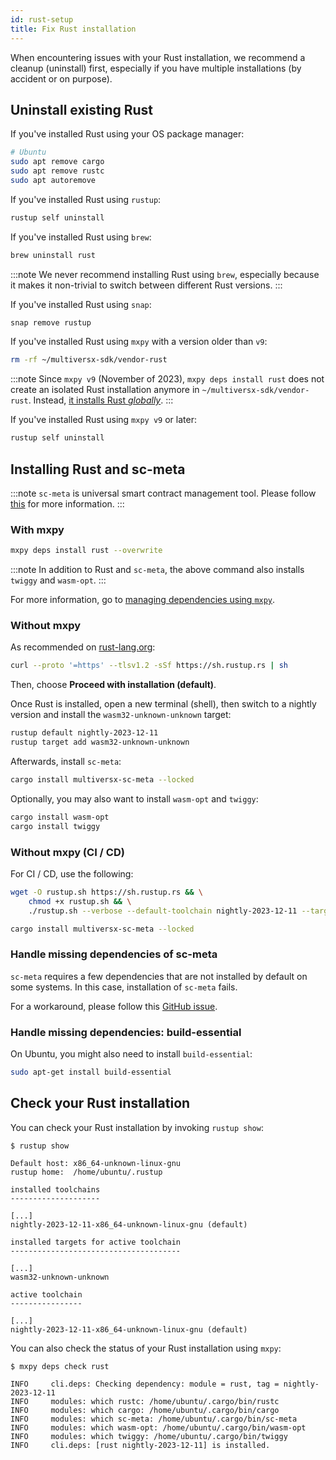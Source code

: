 ```yaml
---
id: rust-setup
title: Fix Rust installation
---
```


[comment]: # (mx-abstract)

When encountering issues with your Rust installation, we recommend a cleanup (uninstall) first, especially if you have multiple installations (by accident or on purpose).

[comment]: # (mx-context-auto)

## Uninstall existing Rust

If you've installed Rust using your OS package manager:

```bash
# Ubuntu
sudo apt remove cargo
sudo apt remove rustc
sudo apt autoremove
```

If you've installed Rust using `rustup`:

```bash
rustup self uninstall
```

If you've installed Rust using `brew`:

```bash
brew uninstall rust
```

:::note
We never recommend installing Rust using `brew`, especially because it makes it non-trivial to switch between different Rust versions.
:::

If you've installed Rust using `snap`:
    
```bash
snap remove rustup
```

If you've installed Rust using `mxpy` with a version older than `v9`:

```bash
rm -rf ~/multiversx-sdk/vendor-rust
```

:::note
Since `mxpy v9` (November of 2023), `mxpy deps install rust` does not create an isolated Rust installation anymore in `~/multiversx-sdk/vendor-rust`. Instead, [it installs Rust _globally_](https://www.rust-lang.org/tools/install).
:::

If you've installed Rust using `mxpy v9` or later:

```bash
rustup self uninstall
```

[comment]: # (mx-context-auto)

## Installing Rust and sc-meta

:::note
`sc-meta` is universal smart contract management tool. Please follow [this](/developers/meta/sc-meta) for more information.
:::

[comment]: # (mx-context-auto)

### With mxpy

```bash
mxpy deps install rust --overwrite
```

:::note
In addition to Rust and `sc-meta`, the above command also installs `twiggy` and `wasm-opt`.
:::

For more information, go to [managing dependencies using `mxpy`](/sdk-and-tools/sdk-py/mxpy-cli/#managing-dependencies).

[comment]: # (mx-context-auto)

### Without mxpy

As recommended on [rust-lang.org](https://www.rust-lang.org/tools/install):

```bash
curl --proto '=https' --tlsv1.2 -sSf https://sh.rustup.rs | sh
```

Then, choose **Proceed with installation (default)**. 

Once Rust is installed, open a new terminal (shell), then switch to a nightly version and install the `wasm32-unknown-unknown` target:

```bash
rustup default nightly-2023-12-11
rustup target add wasm32-unknown-unknown
```

Afterwards, install `sc-meta`:

```bash
cargo install multiversx-sc-meta --locked
```

Optionally, you may also want to install `wasm-opt` and `twiggy`:

```bash
cargo install wasm-opt
cargo install twiggy
```

[comment]: # (mx-context-auto)

### Without mxpy (CI / CD)

For CI / CD, use the following:

```bash
wget -O rustup.sh https://sh.rustup.rs && \
    chmod +x rustup.sh && \
    ./rustup.sh --verbose --default-toolchain nightly-2023-12-11 --target wasm32-unknown-unknown -y

cargo install multiversx-sc-meta --locked
```

[comment]: # (mx-context-auto)

### Handle missing dependencies of sc-meta

`sc-meta` requires a few dependencies that are not installed by default on some systems. In this case, installation of `sc-meta` fails.

For a workaround, please follow this [GitHub issue](https://github.com/multiversx/mx-sdk-py-cli/issues/338).

[comment]: # (mx-context-auto)

### Handle missing dependencies: build-essential

On Ubuntu, you might also need to install `build-essential`:
    
```bash
sudo apt-get install build-essential
```

[comment]: # (mx-context-auto)

## Check your Rust installation

You can check your Rust installation by invoking `rustup show`:

```
$ rustup show

Default host: x86_64-unknown-linux-gnu
rustup home:  /home/ubuntu/.rustup

installed toolchains
--------------------

[...]
nightly-2023-12-11-x86_64-unknown-linux-gnu (default)

installed targets for active toolchain
--------------------------------------

[...]
wasm32-unknown-unknown

active toolchain
----------------

[...]
nightly-2023-12-11-x86_64-unknown-linux-gnu (default)
```

You can also check the status of your Rust installation using `mxpy`:

```
$ mxpy deps check rust

INFO     cli.deps: Checking dependency: module = rust, tag = nightly-2023-12-11
INFO     modules: which rustc: /home/ubuntu/.cargo/bin/rustc
INFO     modules: which cargo: /home/ubuntu/.cargo/bin/cargo
INFO     modules: which sc-meta: /home/ubuntu/.cargo/bin/sc-meta  
INFO     modules: which wasm-opt: /home/ubuntu/.cargo/bin/wasm-opt
INFO     modules: which twiggy: /home/ubuntu/.cargo/bin/twiggy
INFO     cli.deps: [rust nightly-2023-12-11] is installed.
```

